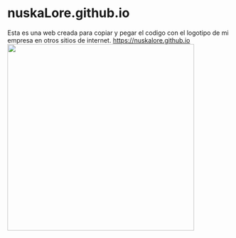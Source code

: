 # nuskaLore.github.io
Esta es una web creada para copiar y pegar el codigo con el logotipo de mi empresa en otros sitios de internet.
https://nuskalore.github.io
<br>
<a href="https://www.utherverse.com/clothing/search.aspx?mid=92366770" target=blank><img src="https://github.com/nuskaLore/sampleimagesUTHERVERSE/blob/main/NUSKA%20LOGO%20CLUBS.jpg?raw=true" width="420" height="420">

